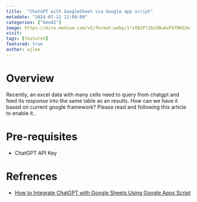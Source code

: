 ```yaml
---
title:  "ChatGPT with GoogleSheet via Google app script"
metadate: "2024-07-12 12:00:00"
categories: ["GenAI"]
image: https://miro.medium.com/v2/format:webp/1*xIBJPl26sSNuAxPd7BKG3w.jpeg
visit:
tags: [featured]
featured: true
author: wjlee
---
```


# Overview

Recently, an excel data with many cells need to query from chatgpt and feed its response into the same table as an results. How can we have it based on current google framework? Please read and following this article to enable it..

# Pre-requisites
* ChatGPT API Key

# Refrences
* [How to Integrate ChatGPT with Google Sheets Using Google Apps Script](freecodecamp.org/news/create-chat-gpt-formulas-in-google-sheets/)